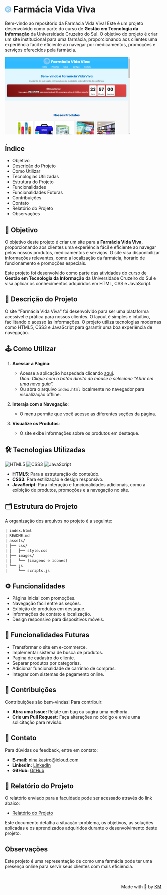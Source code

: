 # <img src="assets/images/logo.png" alt="Logo" width="20"> Farmácia Vida Viva

Bem-vindo ao repositório da Farmácia Vida Viva! Este é um projeto desenvolvido como parte do curso de **Gestão em Tecnologia da Informação** da Universidade Cruzeiro do Sul. O objetivo do projeto é criar um site institucional para uma farmácia, proporcionando aos clientes uma experiência fácil e eficiente ao navegar por medicamentos, promoções e serviços oferecidos pela farmácia.

<img src="assets/images/screenshot.png" alt="Print do Projeto" width="400" />

## Índice

- Objetivo
- Descrição do Projeto
- Como Utilizar
- Tecnologias Utilizadas
- Estrutura do Projeto
- Funcionalidades
- Funcionalidades Futuras
- Contribuições
- Contato
- Relatório do Projeto
- Observações

## 🎯 Objetivo

O objetivo deste projeto é criar um site para a **Farmácia Vida Viva**, proporcionando aos clientes uma experiência fácil e eficiente ao navegar pelos nossos produtos, medicamentos e serviços. O site visa disponibilizar informações relevantes, como a localização da farmácia, horário de funcionamento e promoções especiais.

Este projeto foi desenvolvido como parte das atividades do curso de **Gestão em Tecnologia da Informação** da Universidade Cruzeiro do Sul e visa aplicar os conhecimentos adquiridos em HTML, CSS e JavaScript.


## 📖 Descrição do Projeto 

O site "Farmácia Vida Viva" foi desenvolvido para ser uma plataforma acessível e prática para nossos clientes. O layout é simples e intuitivo, facilitando o acesso às informações. O projeto utiliza tecnologias modernas como HTML5, CSS3 e JavaScript para garantir uma boa experiência de navegação.

## 🕹️ Como Utilizar

1. **Acessar a Página**:
   - Acesse a aplicação hospedada clicando [aqui](https://farmacia-viva-vida.vercel.app/).  
     *Dica: Clique com o botão direito do mouse e selecione "Abrir em uma nova guia".*
   - Ou abra o arquivo `index.html` localmente no navegador para visualização offline.

2. **Interaja com a Navegação**:
   - O menu permite que você acesse as diferentes seções da página.
   
3. **Visualize os Produtos**:
   - O site exibe informações sobre os produtos em destaque.

## 🛠️ Tecnologias Utilizadas 

![HTML5](https://img.shields.io/badge/html5-%23E34F26.svg?style=for-the-badge&logo=html5&logoColor=white)
![CSS3](https://img.shields.io/badge/CSS-239120?logo=css3&logoColor=white&style=for-the-badge)
![JavaScript](https://img.shields.io/badge/javascript-%23323330.svg?style=for-the-badge&logo=javascript&logoColor=%23F7DF1E) 

- **HTML5**: Para a estruturação do conteúdo.
- **CSS3**: Para estilização e design responsivo.
- **JavaScript**: Para interação e funcionalidades adicionais, como a exibição de produtos, promoções e a navegação no site.

## 🗂️ Estrutura do Projeto 

A organização dos arquivos no projeto é a seguinte:

```
| index.html
| README.md
| assets/
| ├── css/
| │   ├── style.css
| ├── images/
| │   └── [imagens e ícones]
| └── js
|     └── scripts.js
```

## ⚙️ Funcionalidades 

- Página inicial com promoções.
- Navegação fácil entre as seções.
- Exibição de produtos em destaque.
- Informações de contato e localização.
- Design responsivo para dispositivos móveis.

## 🌟 Funcionalidades Futuras

- Transformar o site em e-commerce.
- Implementar sistema de busca de produtos.
- Pagina de cadastro do cliente.
- Separar produtos por categorias.
- Adicionar funcionalidade de carrinho de compras.
- Integrar com sistemas de pagamento online.


## 🤝 Contribuições

Contribuições são bem-vindas! Para contribuir:

- **Abra uma Issue:** Relate um bug ou sugira uma melhoria.
- **Crie um Pull Request:** Faça alterações no código e envie uma solicitação para revisão.

## 📧 Contato

Para dúvidas ou feedback, entre em contato:

- **E-mail:** [nina.kastro@icloud.com](mailto:nina.kastro@icloud.com)
- **LinkedIn:** [LinkedIn](https://www.linkedin.com/in/karinacmartins/)
- **GitHub:** [GitHub](https://github.com/karinacmartins)

## 📄 Relatório do Projeto

O relatório enviado para a faculdade pode ser acessado através do link abaixo:

- [Relatório do Projeto](https://docs.google.com/document/d/1D99fIHAGojnhCCiyBkmwaXGxENVMJVkA/edit?usp=drive_link&ouid=116413050875749529271&rtpof=true&sd=true)

Este documento detalha a situação-problema, os objetivos, as soluções aplicadas e os aprendizados adquiridos durante o desenvolvimento deste projeto.


## Observações

Este projeto é uma representação de como uma farmácia pode ter uma presença online para servir seus clientes com mais eficiência.

<br>
<br>

  <div align="right">Made with 💜 by <a href="https://github.com/karinacmartins">KM</a>.</div>
